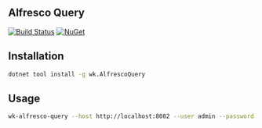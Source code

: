 ## Alfresco Query

[![Build Status](https://dev.azure.com/wk-j/alfresco-query/_apis/build/status/wk-j.alfresco-query?branchName=master)](https://dev.azure.com/wk-j/alfresco-query/_build/latest?definitionId=20&branchName=master)
[![NuGet](https://img.shields.io/nuget/v/wk.AlfrescoQuery.svg)](https://www.nuget.org/packages/wk.AlfrescoQuery)

## Installation

```bash
dotnet tool install -g wk.AlfrescoQuery
```

## Usage

```bash
wk-alfresco-query --host http://localhost:8082 --user admin --password admin "*.pdf"
```